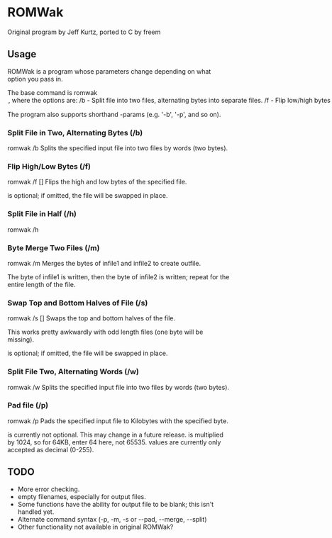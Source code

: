 ROMWak
======
Original program by Jeff Kurtz, ported to C by freem

Usage
-----
ROMWak is a program whose parameters change depending on what option you pass in.

The base command is romwak <option>, where the options are:
/b - Split file into two files, alternating bytes into separate files.
/f - Flip low/high bytes of a file. (<outfile1> optional.)
/h - Split file in half (two files).
/m - Byte merge two files. (stores results in <outfile2>).
/s - Swap top and bottom halves of a file. (<outfile1> optional.)
/w - Split file into two files, alternating words into output files.
/p - Pad file to [psize] in K with [pbyte] value (0-255).

The program also supports shorthand -params (e.g. '-b', '-p', and so on).

### Split File in Two, Alternating Bytes (/b) ###
romwak /b <infile> <outfile1> <outfile2>
Splits the specified input file into two files by words (two bytes).

### Flip High/Low Bytes (/f) ###
romwak /f <infile> [<outfile>]
Flips the high and low bytes of the specified file.

<outfile> is optional; if omitted, the file will be swapped in place.

### Split File in Half (/h) ###
romwak /h 

### Byte Merge Two Files (/m) ###
romwak /m <infile1> <infile2> <outfile>
Merges the bytes of infile1 and infile2 to create outfile.

The byte of infile1 is written, then the byte of infile2 is written;
repeat for the entire length of the file.

### Swap Top and Bottom Halves of File (/s) ###
romwak /s <infile> [<outfile>]
Swaps the top and bottom halves of the file.

This works pretty awkwardly with odd length files (one byte will be missing).

<outfile> is optional; if omitted, the file will be swapped in place.

### Split File Two, Alternating Words (/w) ###
romwak /w <infile> <outfile1> <outfile2>
Splits the specified input file into two files by words (two bytes).

### Pad file (/p) ###
romwak /p <infile> <outfile> <padsize> <padbyte>
Pads the specified input file to <padsize> Kilobytes with the specified byte.

<outfile> is currently not optional. This may change in a future release.
<padsize> is multiplied by 1024, so for 64KB, enter 64 here, not 65535.
<padbyte> values are currently only accepted as decimal (0-255).

TODO
----
* More error checking.
 * empty filenames, especially for output files.
* Some functions have the ability for output file to be blank; this isn't handled yet.
* Alternate command syntax (-p, -m, -s or --pad, --merge, --split)
* Other functionality not available in original ROMWak?
